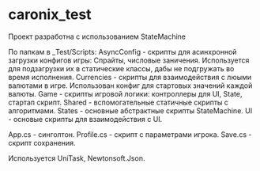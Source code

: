 # caronix_test

Проект разработна с использованием StateMachine

По папкам в _Test/Scripts:
AsyncConfig - скрипты для асинхронной загрузки конфигов игры: Спрайты, числовые заничения. Используется для подзагрузки их в статические классы, дабы не подгружать во время исполнения.
Currencies - скрипты для взаимодействия с люыми валютами в игре. Использован конфиг для стартовых значений каждой валюты.
Game - скрипты игровой логики: контроллеры для UI, State, стартап скрипт.
Shared - вспомогательные статичные скрипты с алгоритмами.
States - основные абстрактные скрипты StateMachine.
UI - основые скрипты для взаимодействия с UI.

App.cs - синголтон.
Profile.cs - скрипт с параметрами игрока.
Save.cs - скрипт сохранения.

Используется UniTask, Newtonsoft.Json.
